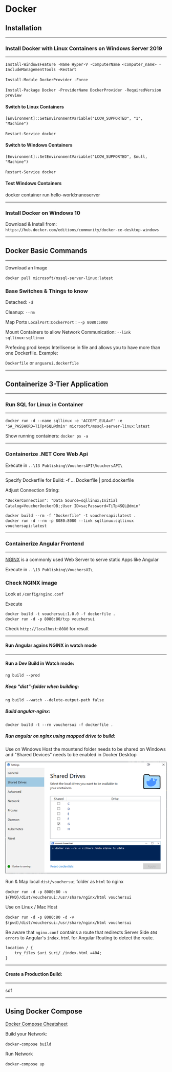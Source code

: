 # Docker

## Installation

---

### Install Docker with Linux Containers on Windows Server 2019

---

```auto
Install-WindowsFeature -Name Hyper-V -ComputerName <computer_name> -IncludeManagementTools -Restart

Install-Module DockerProvider -Force

Install-Package Docker -ProviderName DockerProvider -RequiredVersion preview
```

#### Switch to Linux Containers

```auto
[Environment]::SetEnvironmentVariable("LCOW_SUPPORTED", "1", "Machine")

Restart-Service docker
```

#### Switch to Windows Containers

```auto
[Environment]::SetEnvironmentVariable("LCOW_SUPPORTED", $null, "Machine")

Restart-Service docker
```

#### Test Windows Containers

docker container run hello-world:nanoserver

---

### Install Docker on Windows 10

Download & Install from: `https://hub.docker.com/editions/community/docker-ce-desktop-windows`

---

## Docker Basic Commands

---

Download an Image

`docker pull microsoft/mssql-server-linux:latest`

### Base Switches & Things to know

Detached: `-d`

Cleanup: `--rm`

Map Ports `LocalPort:DockerPort` : `--p 8080:5000`

Mount Containers to allow Network Communication: `--link sqllinux:sqllinux`

Prefexing prod keeps Intellisense in file and allows you to have more than one Dockerfile. Example:

`Dockerfile` or `anguarui.dockerfile`

---

## Containerize 3-Tier Application

---

### Run SQL for Linux in Container

---

`docker run -d --name sqllinux -e 'ACCEPT_EULA=Y' -e 'SA_PASSWORD=TiTp4SQL@dmin' microsoft/mssql-server-linux:latest`

Show running containers: `docker ps -a`

---

### Containerize .NET Core Web Api

Execute in `..\13 Publishing\VouchersAPI\VouchersAPI\`

---

Specify Dockerfile for Build: -f ... Dockerfile | prod.dockerfile

Adjust Connection String:

`"DockerConnection": "Data Source=sqllinux;Initial Catalog=VoucherDockerDB;;User ID=sa;Password=TiTp4SQL@dmin"`

```
docker build --rm -f "Dockerfile" -t vouchersapi:latest .
docker run -d --rm -p 8080:8080 --link sqllinux:sqllinux vouchersapi:latest
```

---

### Containerize Angular Frontend

---

[NGINX](https://www.nginx.com/) is a commonly used Web Server to serve static Apps like Angular

Execute in `..\13 Publishing\VouchersUI\`

### Check NGINX image

Look at `/config/nginx.conf`

Execute

```
docker build -t vouchersui:1.0.0 -f dockerfile .
docker run -d -p 8080:80/tcp vouchersui
```

Check `http://localhost:8080` for result

---

#### Run Angular agains NGINX in watch mode

---

#### Run a Dev Build in Watch mode:

`ng build --prod`

##### Keep "dist"-folder when building:

`ng build --watch --delete-output-path false`

##### Build angular-nginx:

`docker build -t --rm vouchersui -f dockerfile .`

##### Run angular on nginx using mapped drive to build:

Use on Windows Host the mountend folder needs to be shared on Windows and "Shared Devices" needs to be enabled in Docker Desktop

![abc](_images/windows-share.png)

Run & Map local `dist/vouchersui` folder as `html` to nginx

`docker run -d -p 8080:80 -v ${PWD}/dist/vouchersui:/usr/share/nginx/html vouchersui`

Use on Linux / Mac Host

`docker run -d -p 8080:80 -d -v $(pwd)/dist/vouchersui:/usr/share/nginx/html vouchersui`

Be aware that `nginx.conf` contains a route that redirects Server Side `404 errors` to Angular's `index.html` for Angular Routing to detect the route.

```auto
location / {
    try_files $uri $uri/ /index.html =404;
}
```

---

#### Create a Production Build:

---

sdf

---

## Using Docker Compose

[Docker Compose Cheatsheet](https://devhints.io/docker-compose)

Build your Network:

`docker-compose build`

Run Network

`docker-compose up`
